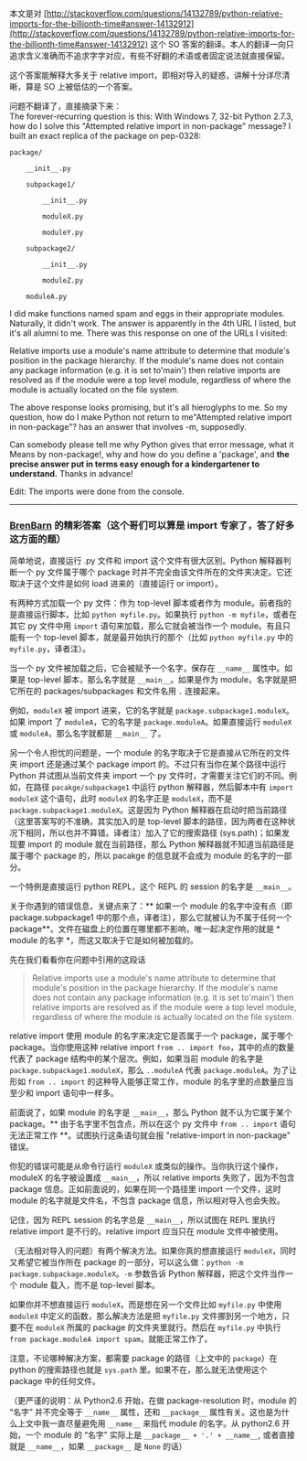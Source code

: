 本文是对 [http://stackoverflow.com/questions/14132789/python-relative-imports-for-the-billionth-time#answer-14132912](http://stackoverflow.com/questions/14132789/python-relative-imports-for-the-billionth-time#answer-14132912) 这个 SO 答案的翻译。本人的翻译一向只追求含义准确而不追求字字对应，有些不好翻的术语或者固定说法就直接保留。

这个答案能解释大多关于 relative import，即相对导入的疑惑，讲解十分详尽清晰，算是 SO 上被低估的一个答案。

问题不翻译了，直接摘录下来：   
The forever-recurring question is this: With Windows 7, 32-bit Python 2.7.3, how do I solve this "Attempted relative import in non-package" message? I built an exact replica of the package on pep-0328:

```
package/

    __init__.py

    subpackage1/

        __init__.py

        moduleX.py

        moduleY.py

    subpackage2/

        __init__.py

        moduleZ.py

    moduleA.py
```

I did make functions named spam and eggs in their appropriate modules. Naturally, it didn't work. The answer is apparently in the 4th URL I listed, but it's all alumni to me. There was this response on one of the URLs I visited:

Relative imports use a module's name attribute to determine that module's position in the package hierarchy. If the module's name does not contain any package information (e.g. it is set to'main') then relative imports are resolved as if the module were a top level module, regardless of where the module is actually located on the file system.

The above response looks promising, but it's all hieroglyphs to me. So my question, how do I make Python not return to me"Attempted relative import in non-package"? has an answer that involves -m, supposedly.

Can somebody please tell me why Python gives that error message, what it Means by non-package!, why and how do you define a 'package', and **the precise answer put in terms easy enough for a kindergartener to understand.** Thanks in advance!

Edit: The imports were done from the console.

---

### [BrenBarn](http://stackoverflow.com/users/1427416/brenbarn) 的精彩答案（这个哥们可以算是 import 专家了，答了好多这方面的题）

简单地说，直接运行 .py 文件和 import 这个文件有很大区别。Python 解释器判断一个 py 文件属于哪个 package 时并不完全由该文件所在的文件夹决定。它还取决于这个文件是如何 load 进来的（直接运行 or import）。

有两种方式加载一个 py 文件：作为 top-level 脚本或者作为 module。前者指的是直接运行脚本，比如 `python myfile.py`。如果执行 `python -m myfile`，或者在其它 py 文件中用 `import` 语句来加载，那么它就会被当作一个 module。有且只能有一个 top-level 脚本，就是最开始执行的那个（比如 `python myfile.py` 中的 `myfile.py`，译者注）。

当一个 py 文件被加载之后，它会被赋予一个名字，保存在 `__name__` 属性中。如果是 top-level 脚本，那么名字就是 `__main__`。如果是作为 module，名字就是把它所在的 packages/subpackages 和文件名用 `.` 连接起来。

例如，`moduleX` 被 import 进来，它的名字就是 `package.subpackage1.moduleX`。如果 import 了 `moduleA`，它的名字是 `package.moduleA`。如果直接运行 `moduleX` 或 `moduleA`，那么名字就都是 `__main__` 了。

另一个令人担忧的问题是，一个 module 的名字取决于它是直接从它所在的文件夹 import 还是通过某个 package import 的。不过只有当你在某个路径中运行 Python 并试图从当前文件夹 import 一个 py 文件时，才需要关注它们的不同。例如，在路径 `pacakge/subpackage1` 中运行 python 解释器，然后脚本中有 `import moduleX` 这个语句，此时 `moduleX` 的名字正是 `moduleX`，而不是 `package.subpackage1.moduleX`。这是因为 Python 解释器在启动时把当前路径（这里答案写的不准确，其实加入的是 top-level 脚本的路径，因为两者在这种状况下相同，所以也并不算错。译者注）加入了它的搜索路径 (sys.path)；如果发现要 import 的 module 就在当前路径，那么 Python 解释器就不知道当前路径是属于哪个 package 的，所以 pacakge 的信息就不会成为 module 的名字的一部分。

一个特例是直接运行 python REPL，这个 REPL 的 session 的名字是 `__main__`。

关于你遇到的错误信息，关键点来了：** 如果一个 module 的名字中没有点（即 package.subpackage1 中的那个点，译者注），那么它就被认为不属于任何一个 package**。文件在磁盘上的位置在哪里都不影响，唯一起决定作用的就是 * module 的名字 *，而这又取决于它是如何被加载的。

先在我们看看你在问题中引用的这段话
> Relative imports use a module's name attribute to determine that module's position in the package hierarchy. If the module's name does not contain any package information (e.g. it is set to'main') then relative imports are resolved as if the module were a top level module, regardless of where the module is actually located on the file system.  

relative import 使用 module 的名字来决定它是否属于一个 package，属于哪个 package。当你使用这种 relative import `from .. import foo`，其中的点的数量代表了 package 结构中的某个层次。例如，如果当前 module 的名字是 `package.subpackage1.moduleX`，那么 `..moduleA` 代表 `package.moduleA`。为了让形如 `from .. import` 的这种导入能够正常工作，module 的名字里的点数量应当至少和 import 语句中一样多。

前面说了，如果 module 的名字是 `__main__`，那么 Python 就不认为它属于某个 package。** 由于名字里不包含点，所以在这个 py 文件中 `from .. import` 语句无法正常工作 **。试图执行这条语句就会报 "relative-import in non-package" 错误。

你犯的错误可能是从命令行运行 `moduleX` 或类似的操作。当你执行这个操作，moduleX 的名字被设置成 `__main__`，所以 relative imports 失败了，因为不包含 package 信息。正如前面说的，如果在同一个路径里 import 一个文件，这时 module 的名字就是文件名，不包含 package 信息，所以相对导入也会失败。

记住，因为 REPL session 的名字总是 `__main__`，所以试图在 REPL 里执行 relative import 是不行的。relative import 应当只在 module 文件中被使用。

（无法相对导入的问题）有两个解决方法。如果你真的想直接运行 `moduleX`，同时又希望它被当作所在 package 的一部分，可以这么做：`python -m package.subpackage.moduleX`。`-m` 参数告诉 Python 解释器，把这个文件当作一个 module 载入，而不是 top-level 脚本。

如果你并不想直接运行 `moduleX`，而是想在另一个文件比如 `myfile.py` 中使用 `moduleX` 中定义的函数，那么解决方法是把 `myfile.py` 文件挪到另一个地方，只要不在 `moduleX` 所属的 package 的文件夹里就行。然后在 `myfile.py` 中执行 `from package.moduleA import spam`，就能正常工作了。

注意，不论哪种解决方案，都需要 package 的路径（上文中的 `package`）在 python 的搜索路径也就是 `sys.path` 里。如果不在，那么就无法使用这个 package 中的任何文件。

（更严谨的说明：从 Python2.6 开始，在做 package-resolution 时，module 的 “名字” 并不完全等于 `__name__` 属性，还和 `__package__` 属性有关。这也是为什么上文中我一直尽量避免用 `__name__` 来指代 module 的名字。从 python2.6 开始，一个 module 的 “名字” 实际上是 `__package__ + '.' + __name__`, 或者直接就是 `__name__`，如果 `__package__` 是 `None` 的话）